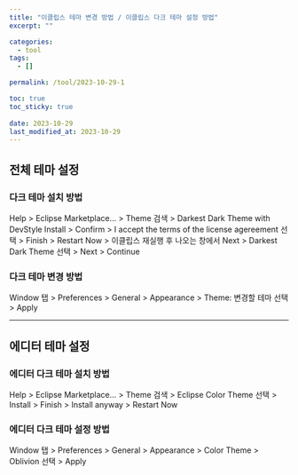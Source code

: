 ```yaml
---
title: "이클립스 테마 변경 방법 / 이클립스 다크 테마 설정 방법"
excerpt: ""

categories:
  - tool
tags:
  - []

permalink: /tool/2023-10-29-1

toc: true
toc_sticky: true
 
date: 2023-10-29
last_modified_at: 2023-10-29
---
```


## 전체 테마 설정

### 다크 테마 설치 방법
Help > Eclipse Marketplace... > Theme 검색 > Darkest Dark Theme with DevStyle Install > Confirm > I accept the terms of the license agereement 선택 > Finish > Restart Now > 이클립스 재실행 후 나오는 창에서 Next > Darkest Dark Theme 선택 > Next > Continue

### 다크 테마 변경 방법
Window 탭 > Preferences > General > Appearance > Theme: 변경할 테마 선택 > Apply

---

## 에디터 테마 설정

### 에디터 다크 테마 설치 방법
Help > Eclipse Marketplace... > Theme 검색 > Eclipse Color Theme 선택 > Install > Finish > Install anyway > Restart Now

### 에디터 다크 테마 설정 방법
Window 탭 > Preferences > General > Appearance > Color Theme > Oblivion 선택 > Apply